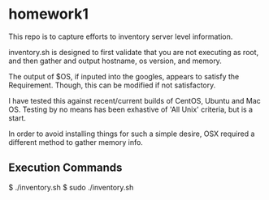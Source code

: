homework1
=========

This repo is to capture efforts to inventory server level information.

inventory.sh is designed to first validate that you are not executing
as root, and then gather and output hostname, os version, and memory.

The output of $OS, if inputed into the googles, appears to satisfy the
Requirement. Though, this can be modified if not satisfactory. 

I have tested this against recent/current builds of CentOS, Ubuntu and
Mac OS. Testing by no means has been exhastive of 'All Unix' criteria,
but is a start.

In order to avoid installing things for such a simple desire, OSX
required a different method to gather memory info.


## Execution Commands ##

$ ./inventory.sh
$ sudo ./inventory.sh

